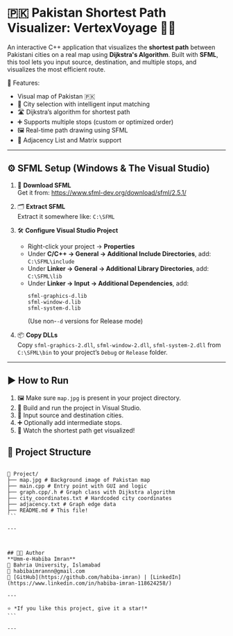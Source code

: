 # 🇵🇰 Pakistan Shortest Path Visualizer: VertexVoyage 🚗📍

An interactive C++ application that visualizes the **shortest path** between Pakistani cities on a real map using **Dijkstra's Algorithm**. Built with **SFML**, this tool lets you input source, destination, and multiple stops, and visualizes the most efficient route.  

🧭 Features:
- Visual map of Pakistan 🇵🇰
- 📌 City selection with intelligent input matching
- 🛣️ Dijkstra’s algorithm for shortest path
- ➕ Supports multiple stops (custom or optimized order)
- 🖼️ Real-time path drawing using SFML
- 🧮 Adjacency List and Matrix support

---

## ⚙️ SFML Setup (Windows & The Visual Studio)

1. 🔽 **Download SFML**  
   Get it from: https://www.sfml-dev.org/download/sfml/2.5.1/

2. 🗂️ **Extract SFML**  
   Extract it somewhere like: `C:\SFML`

3. 🛠️ **Configure Visual Studio Project**
   - Right-click your project → **Properties**
   - Under **C/C++ → General → Additional Include Directories**, add:  
     `C:\SFML\include`
   - Under **Linker → General → Additional Library Directories**, add:  
     `C:\SFML\lib`
   - Under **Linker → Input → Additional Dependencies**, add:
     ```
     sfml-graphics-d.lib  
     sfml-window-d.lib  
     sfml-system-d.lib
     ```
     (Use non-`-d` versions for Release mode)

4. 📦 **Copy DLLs**  
   Copy `sfml-graphics-2.dll`, `sfml-window-2.dll`, `sfml-system-2.dll` from `C:\SFML\bin` to your project’s `Debug` or `Release` folder.

---

## ▶️ How to Run

1. 🖼️ Make sure `map.jpg` is present in your project directory.
2. 🏁 Build and run the project in Visual Studio.
3. 🧠 Input source and destination cities.
4. ➕ Optionally add intermediate stops.
5. 🎯 Watch the shortest path get visualized!


## 📂 Project Structure
````

📁 Project/
├── map.jpg # Background image of Pakistan map
├── main.cpp # Entry point with GUI and logic
├── graph.cpp/.h # Graph class with Dijkstra algorithm
├── city_coordinates.txt # Hardcoded city coordinates
├── adjacency.txt # Graph edge data
├── README.md # This file!
```

---



## 🧑‍💻 Author  
**Umm-e-Habiba Imran**  
📍 Bahria University, Islamabad  
📧 habibaimrannn@gmail.com  
🔗 [GitHub](https://github.com/habiba-imran) | [LinkedIn](https://www.linkedin.com/in/habiba-imran-118624258/)

---

⭐ *If you like this project, give it a star!*
```

---